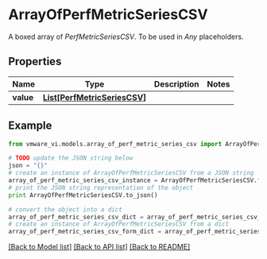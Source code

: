 # ArrayOfPerfMetricSeriesCSV

A boxed array of *PerfMetricSeriesCSV*. To be used in *Any* placeholders. 

## Properties
Name | Type | Description | Notes
------------ | ------------- | ------------- | -------------
**value** | [**List[PerfMetricSeriesCSV]**](PerfMetricSeriesCSV.md) |  | 

## Example

```python
from vmware_vi.models.array_of_perf_metric_series_csv import ArrayOfPerfMetricSeriesCSV

# TODO update the JSON string below
json = "{}"
# create an instance of ArrayOfPerfMetricSeriesCSV from a JSON string
array_of_perf_metric_series_csv_instance = ArrayOfPerfMetricSeriesCSV.from_json(json)
# print the JSON string representation of the object
print ArrayOfPerfMetricSeriesCSV.to_json()

# convert the object into a dict
array_of_perf_metric_series_csv_dict = array_of_perf_metric_series_csv_instance.to_dict()
# create an instance of ArrayOfPerfMetricSeriesCSV from a dict
array_of_perf_metric_series_csv_form_dict = array_of_perf_metric_series_csv.from_dict(array_of_perf_metric_series_csv_dict)
```
[[Back to Model list]](../README.md#documentation-for-models) [[Back to API list]](../README.md#documentation-for-api-endpoints) [[Back to README]](../README.md)


